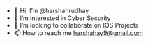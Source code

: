 - 👋 Hi, I’m @harshahrudhay
- 👀 I’m interested in Cyber Security
- 💞️ I’m looking to collaborate on IOS Projects 
- 📫 How to reach me harshahay9@gmail.com

<!---
harshahrudhay/harshahrudhay is a ✨ special ✨ repository because its `README.md` (this file) appears on your GitHub profile.
You can click the Preview link to take a look at your changes.
--->
